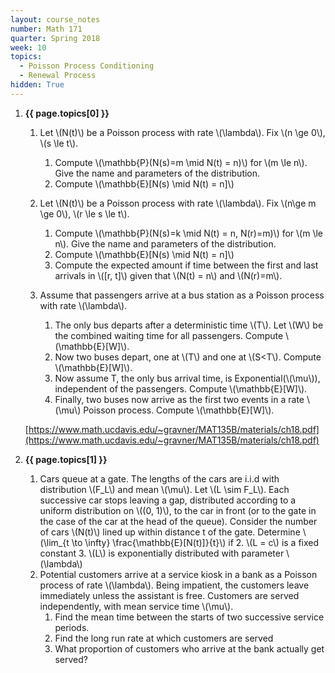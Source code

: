 ```yaml
---
layout: course_notes
number: Math 171
quarter: Spring 2018
week: 10
topics:
  - Poisson Process Conditioning
  - Renewal Process
hidden: True
---
```


1. **{{ page.topics[0] }}**

    1. Let \\(N(t)\\) be a Poisson process with rate \\(\lambda\\). Fix \\(n \ge 0\\), \\(s \le t\\).
        1. Compute \\(\mathbb{P}(N(s)=m \mid N(t) = n)\\) for \\(m \le n\\). Give the name and parameters of the distribution.
        2. Compute \\(\mathbb{E}[N(s) \mid N(t) = n]\\)

    2. Let \\(N(t)\\) be a Poisson process with rate \\(\lambda\\). Fix \\(n\ge m \ge 0\\), \\(r \le s \le t\\).
        1. Compute \\(\mathbb{P}(N(s)=k \mid N(t) = n, N(r)=m)\\) for \\(m \le n\\). Give the name and parameters of the distribution.
        2. Compute \\(\mathbb{E}[N(s) \mid N(t) = n]\\)
        3. Compute the expected amount if time between the first and last arrivals in \\([r, t]\\) given that \\(N(t) = n\\) and \\(N(r)=m\\).

    3. Assume that passengers arrive at a bus station as a Poisson process with rate \\(\lambda\\).
        1. The only bus departs after a deterministic time \\(T\\). Let \\(W\\) be the combined waiting time for all passengers. Compute \\(\mathbb{E}[W]\\).
        2. Now two buses depart, one at \\(T\\) and one at \\(S<T\\). Compute \\(\mathbb{E}[W]\\).
        3. Now assume T, the only bus arrival time, is Exponential(\\(\mu\\)), independent of the passengers. Compute \\(\mathbb{E}[W]\\).
        3. Finally, two buses now arrive as the first two events in a rate \\(\mu\\) Poisson process. Compute \\(\mathbb{E}[W]\\).

    [https://www.math.ucdavis.edu/~gravner/MAT135B/materials/ch18.pdf](https://www.math.ucdavis.edu/~gravner/MAT135B/materials/ch18.pdf)

1. **{{ page.topics[1] }}**

    1. Cars queue at a gate. The lengths of the cars are i.i.d with distribution \\(F_L\\) and mean \\(\mu\\). Let \\(L \sim F_L\\). Each successive car stops leaving a gap, distributed according to a uniform distribution on \\((0, 1)\\), to the car in front (or to the gate in the case of the car at the head of the queue). Consider the number of cars \\(N(t)\\) lined up within distance t of the gate. Determine \\(\lim_{t \to \infty} \frac{\mathbb{E}[N(t)]}{t}\\) if 
        2. \\(L = c\\) is a fixed constant
        3. \\(L\\) is exponentially distributed with parameter \\(\lambda\\)
    2. Potential customers arrive at a service kiosk in a bank as a Poisson process of rate \\(\lambda\\). Being impatient, the customers leave immediately unless the assistant is free. Customers are served independently, with mean service time \\(\mu\\).
        1. Find the mean time between the starts of two successive service periods.
        2. Find the long run rate at which customers are served
        3. What proportion of customers who arrive at the bank actually get served?
